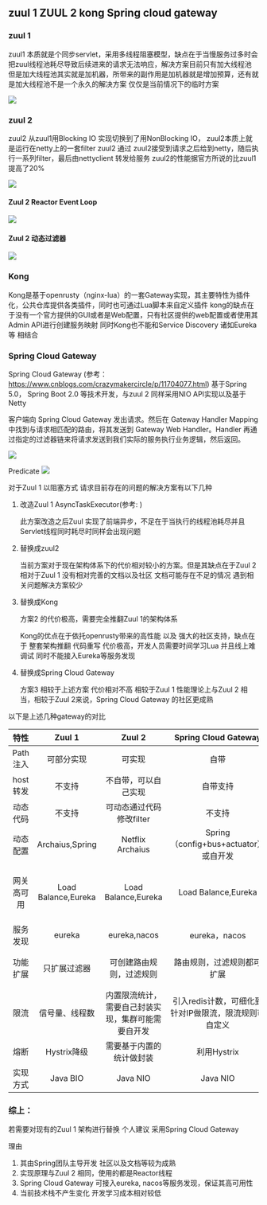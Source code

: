 ## zuul 1  ZUUL 2  kong  Spring cloud gateway

### zuul 1
zuul1 本质就是个同步servlet，采用多线程阻塞模型，缺点在于当慢服务过多时会把zuul线程池耗尽导致后续进来的请求无法响应，解决方案目前只有加大线程池
但是加大线程池其实就是加机器，所带来的副作用是加机器就是增加预算，还有就是加大线程池不是一个永久的解决方案 仅仅是当前情况下的临时方案

![](https://mmbiz.qpic.cn/mmbiz_png/7xEgl6ic8qHSibfzCNOh7cIEwtUJj9AawVb1iaVxKMxHsicI5DYBSiac2WqPjRdoB8tvXwaxiapicdnJ1UNh8pHd7DH8g/640?wx_fmt=png&tp=webp&wxfrom=5&wx_lazy=1&wx_co=1)


### zuul 2
zuul2 从zuul1用Blocking IO 实现切换到了用NonBlocking IO， zuul2本质上就是运行在netty上的一套filter
zuul2 通过
zuul2接受到请求之后给到netty，随后执行一系列filter，最后由nettyclient 转发给服务
zuul2的性能据官方所说的比zuul1提高了20%

![](https://img-blog.csdnimg.cn/20200403161310920.png?x-oss-process=image/watermark,type_ZmFuZ3poZW5naGVpdGk,shadow_10,text_aHR0cHM6Ly9ibG9nLmNzZG4ubmV0L3llamluZ3RhbzcwMw==,size_16,color_FFFFFF,t_70)


#### Zuul 2 Reactor Event Loop
![](https://mmbiz.qpic.cn/mmbiz_png/7xEgl6ic8qHSibfzCNOh7cIEwtUJj9AawVN4cWGXokQhyyTxG8ZxrCXD1KxjiaYo1MIYHxlU6ibIsPicD6a8UNXiaLHg/640?wx_fmt=png&tp=webp&wxfrom=5&wx_lazy=1&wx_co=1)


#### Zuul 2 动态过滤器
![](https://img-blog.csdnimg.cn/2020040316145521.png?x-oss-process=image/watermark,type_ZmFuZ3poZW5naGVpdGk,shadow_10,text_aHR0cHM6Ly9ibG9nLmNzZG4ubmV0L3llamluZ3RhbzcwMw==,size_16,color_FFFFFF,t_70)

### Kong
Kong是基于openrusty（nginx-lua）的一套Gateway实现，其主要特性为插件化，公共仓库提供各类插件，同时也可通过Lua脚本来自定义插件
kong的缺点在于没有一个官方提供的GUI或者是Web配置，只有社区提供的web配置或者使用其Admin API进行创建服务映射
同时Kong也不能和Service Discovery 诸如Eureka等 相结合 

### Spring Cloud Gateway
Spring Cloud Gateway (参考：https://www.cnblogs.com/crazymakercircle/p/11704077.html) 基于Spring 5.0， Spring Boot 2.0 等技术开发，与zuul 2 同样采用NIO API实现以及基于Netty

客户端向 Spring Cloud Gateway 发出请求。然后在 Gateway Handler Mapping 中找到与请求相匹配的路由，将其发送到 Gateway Web Handler。Handler 再通过指定的过滤器链来将请求发送到我们实际的服务执行业务逻辑，然后返回。

![](https://upload-images.jianshu.io/upload_images/19816137-dad0e43fc31f4536?imageMogr2/auto-orient/strip%7CimageView2/2/w/1240)


Predicate
![](https://upload-images.jianshu.io/upload_images/19816137-bb046dbf19bee1b4.gif?imageMogr2/auto-orient/strip)


对于Zuul 1 以阻塞方式 请求目前存在的问题的解决方案有以下几种

1. 改造Zuul 1 AsyncTaskExecutor(参考: )

    此方案改造之后Zuul 实现了前端异步，不足在于当执行的线程池耗尽并且Servlet线程同时耗尽时同样会出现问题

2. 替换成zuul2

    当前方案对于现在架构体系下的代价相对较小的方案。但是其缺点在于Zuul 2 相对于Zuul 1 没有相对完善的文档以及社区 文档可能存在不足的情况 遇到相关问题解决方案较少

3. 替换成Kong

    方案2 的代价极高，需要完全推翻Zuul 1的架构体系

    Kong的优点在于依托openrusty带来的高性能 以及 强大的社区支持，缺点在于 整套架构推翻 代码重写 代价极高，开发人员需要时间学习Lua 并且线上难调试 同时不能接入Eureka等服务发现

4. 替换成Spring Cloud Gateway

    方案3 相较于上述方案 代价相对不高 相较于Zuul 1 性能理论上与Zuul 2 相当，相较于Zuul 2来说，Spring Cloud Gateway 的社区更成熟

以下是上述几种gateway的对比

| 特性 |   Zuul 1   | Zuul 2 | Spring Cloud Gateway | Kong
|:---:|:---:|:---:|:---:|:---:|
|Path注入|可部分实现|可实现|自带|需要自行开发
|host转发|不支持|不自带，可以自己实现|自带支持|自带支持
|动态代码|不支持|可动态通过代码修改filter|不支持|支持
|动态配置|Archaius,Spring|Netflix Archaius|Spring（config+bus+actuator）或自开发|支持
|网关高可用| Load Balance,Eureka|Load Balance,Eureka|Load Balance,Eureka| Kong Cluster + 数据库高可用
|服务发现|eureka|eureka,nacos|eureka，nacos|不支持
|功能扩展|只扩展过滤器|可创建路由规则，过滤规则|路由规则，过滤规则都可扩展 | 可通过插件做扩展
|限流|信号量、线程数|内置限流统计，需要自己封装实现，集群可能需要自开发|引入redis计数，可细化到针对IP做限流，限流规则可自定义|插件支持
|熔断|Hystrix降级|需要基于内置的统计做封装|利用Hystrix|插件支持
|实现方式|Java BIO|Java NIO|Java NIO|Nginx|

### 综上：
若需要对现有的Zuul 1 架构进行替换 个人建议 采用Spring Cloud Gateway

理由

1. 其由Spring团队主导开发 社区以及文档等较为成熟 
2. 实现原理与Zuul 2 相同，使用的都是Reactor线程
3. Spring Cloud Gateway 可接入eureka, nacos等服务发现，保证其高可用性
4. 当前技术栈不产生变化 开发学习成本相对较低
